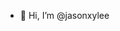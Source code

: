 - 👋 Hi, I’m @jasonxylee


<!---
jasonxylee/jasonxylee is a ✨ special ✨ repository because its `README.md` (this file) appears on your GitHub profile.
You can click the Preview link to take a look at your changes.
--->
